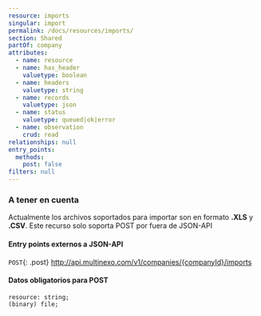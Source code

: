 ```yaml
---
resource: imports
singular: import
permalink: /docs/resources/imports/
section: Shared
partOf: company
attributes:
  - name: resource
  - name: has_header
    valuetype: boolean
  - name: headers
    valuetype: string
  - name: records
    valuetype: json
  - name: status
    valuetype: queued|ok|error
  - name: observation
    crud: read
relationships: null
entry_points:
  methods:
    post: false
filters: null
---
```


### A tener en cuenta
Actualmente los archivos soportados para importar son en formato **.XLS** y **.CSV**.
Este recurso solo soporta POST por fuera de JSON-API

#### Entry points externos a JSON-API
`POST`{: .post} http://api.multinexo.com/v1/companies/{companyId}/imports

#### Datos obligatorios para POST
```
resource: string;
(binary) file;
```
